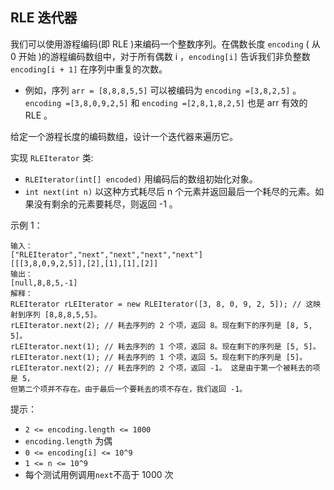 ## RLE 迭代器

我们可以使用游程编码(即 RLE )来编码一个整数序列。在偶数长度 `encoding` ( 从 0 开始 )的游程编码数组中，对于所有偶数 i ，`encoding[i]` 告诉我们非负整数 `encoding[i + 1]` 在序列中重复的次数。

* 例如，序列 `arr = [8,8,8,5,5]` 可以被编码为 `encoding =[3,8,2,5]` 。`encoding =[3,8,0,9,2,5]` 和 `encoding =[2,8,1,8,2,5]` 也是 arr 有效的 RLE 。

给定一个游程长度的编码数组，设计一个迭代器来遍历它。

实现 `RLEIterator` 类:

* `RLEIterator(int[] encoded)` 用编码后的数组初始化对象。
* `int next(int n)` 以这种方式耗尽后 n 个元素并返回最后一个耗尽的元素。如果没有剩余的元素要耗尽，则返回 -1 。

示例 1：

```
输入：
["RLEIterator","next","next","next","next"]
[[[3,8,0,9,2,5]],[2],[1],[1],[2]]
输出：
[null,8,8,5,-1]
解释：
RLEIterator rLEIterator = new RLEIterator([3, 8, 0, 9, 2, 5]); // 这映射到序列 [8,8,8,5,5]。
rLEIterator.next(2); // 耗去序列的 2 个项，返回 8。现在剩下的序列是 [8, 5, 5]。
rLEIterator.next(1); // 耗去序列的 1 个项，返回 8。现在剩下的序列是 [5, 5]。
rLEIterator.next(1); // 耗去序列的 1 个项，返回 5。现在剩下的序列是 [5]。
rLEIterator.next(2); // 耗去序列的 2 个项，返回 -1。 这是由于第一个被耗去的项是 5，
但第二个项并不存在。由于最后一个要耗去的项不存在，我们返回 -1。
```

提示：

* `2 <= encoding.length <= 1000`
* `encoding.length` 为偶
* `0 <= encoding[i] <= 10^9`
* `1 <= n <= 10^9`
* 每个测试用例调用`next`不高于 1000 次